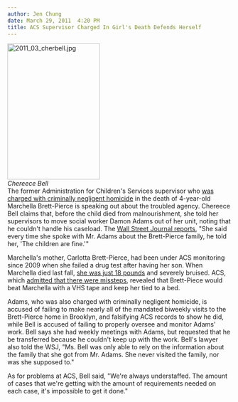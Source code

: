 ```yaml
---
author: Jen Chung
date: March 29, 2011  4:20 PM
title: ACS Supervisor Charged In Girl's Death Defends Herself
---
```


<p><span class="mt-enclosure mt-enclosure-image" style="display: inline;"> </span></p><div class="image-left" style=" width:208px; "> <img alt="2011_03_cherbell.jpg" src="https://web.archive.org/web/20120527104716im_/http://gothamist.com/attachments/jen/2011_03_cherbell.jpg" width="208" height="306"> <br> <i>Chereece Bell</i></div> The former Administration for Children&apos;s Services supervisor who <a href="https://web.archive.org/web/20120527104716/http://gothamist.com/2011/03/24/two_acs_workers_and_grandmother_cha.php">was charged with criminally negligent homicide</a> in the death of 4-year-old Marchella Brett-Pierce is speaking out about the troubled agency.  Chereece Bell claims that, before the child died from malnourishment, she told her supervisors to move social worker Damon Adams out of her unit, noting that he couldn&apos;t handle his caseload. The <a href="https://web.archive.org/web/20120527104716/http://online.wsj.com/article/SB10001424052748704471904576229210258612284.html?mod=WSJ_NY_MIDDLELEADNewsCollection">Wall Street Journal reports</a>, &quot;She said every time she spoke with Mr. Adams about the Brett-Pierce family, he told her, &apos;The children are fine.&apos;&quot;<p></p>

<p>Marchella&apos;s mother, Carlotta Brett-Pierce, had been under ACS monitoring since 2009 when she failed a drug test after having her son.  When Marchella died last fall, <a href="https://web.archive.org/web/20120527104716/http://gothamist.com/2010/09/03/police_trying_to_determine_malnouri.php">she was just 18 pounds</a> and severely bruised. ACS, which <a href="https://web.archive.org/web/20120527104716/http://gothamist.com/2010/10/06/acs_admits_blame_in_malnourished_gi.php">admitted that there were missteps</a>, revealed that Brett-Piece would beat Marchella with a VHS tape and keep her tied to a bed.  </p>

<p>Adams, who was also charged with criminally negligent homicide, is accused of failing to make nearly all of the mandated biweekly visits to the Brett-Pierce home in Brooklyn, and falsifying ACS records to show he did, while Bell is accused of failing to properly oversee and monitor Adams&apos; work. Bell says she had weekly meetings with Adams, but requested that he be transferred because he couldn&apos;t keep up with the work.  Bell&apos;s lawyer also told the WSJ, &quot;Ms. Bell was only able to rely on the information about the family that she got from Mr. Adams. She never visited the family, nor was she supposed to.&quot;</p>

<p>As for problems at ACS, Bell said, &quot;We&apos;re always understaffed. The amount of cases that we&apos;re getting with the amount of requirements needed on each case, it&apos;s impossible to get it done.&quot;</p>